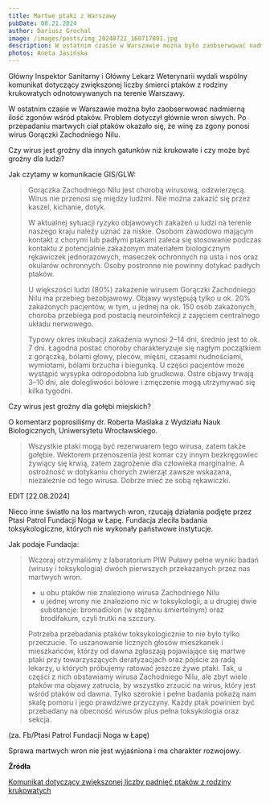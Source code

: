 ```yaml
---
title: Martwe ptaki z Warszawy
pubDate: 08.21.2024
author: Dariusz Grochal
image: /images/posts/img_20240722_160717001.jpg
description: W ostatnim czasie w Warszawie można było zaobserwować nadmierną ilość zgonów wśród ptaków. Wiemy co zabiło wrony w Warszawie?
photos: Aneta Jasińska
---
```


Główny Inspektor Sanitarny i Główny Lekarz Weterynarii wydali wspólny komunikat dotyczący zwiększonej liczby śmierci ptaków z rodziny krukowatych odnotowywanych na terenie Warszawy.

W ostatnim czasie w Warszawie można było zaobserwować nadmierną ilość zgonów wśród ptaków. Problem dotyczył głównie wron siwych. Po przepadaniu martwych ciał ptaków okazało się, że winę za zgony ponosi wirus Gorączki Zachodniego Nilu.

Czy wirus jest groźny dla innych gatunków niż krukowate i czy może być groźny dla ludzi?

Jak czytamy w komunikacie GIS/GLW:

> Gorączka Zachodniego Nilu jest chorobą wirusową, odzwierzęcą. Wirus nie przenosi się między ludźmi. Nie można zakazić się przez kaszel, kichanie, dotyk.
>
> W aktualnej sytuacji ryzyko objawowych zakażeń u ludzi na terenie naszego kraju należy uznać za niskie. Osobom zawodowo mającym kontakt z chorymi lub padłymi ptakami zaleca się stosowanie podczas kontaktu z potencjalnie zakażonym materiałem biologicznym rękawiczek jednorazowych, maseczek ochronnych na usta i nos oraz okularów ochronnych. Osoby postronne nie powinny dotykać padłych ptaków.
>
> U większości ludzi (80%) zakażenie wirusem Gorączki Zachodniego Nilu ma przebieg bezobjawowy. Objawy występują tylko u ok. 20% zakażonych pacjentów, w tym, u jednej na ok. 150 osób zakażonych, choroba przebiega pod postacią neuroinfekcji z zajęciem centralnego układu nerwowego.
>
> Typowy okres inkubacji zakażenia wynosi 2–14 dni, średnio jest to ok. 7 dni. Łagodna postać choroby charakteryzuje się nagłym początkiem z gorączką, bólami głowy, pleców, mięśni, czasami nudnościami, wymiotami, bólami brzucha i biegunką. U części pacjentów może wystąpić wysypka odropodobna lub grudkowa. Ostre objawy trwają 3–10 dni, ale dolegliwości bólowe i zmęczenie mogą utrzymywać się kilka tygodni.

Czy wirus jest groźny dla gołębi miejskich?

O komentarz poprosiliśmy dr. Roberta Maślaka z Wydziału Nauk Biologicznych, Uniwersytetu Wrocławskiego.

> Wszystkie ptaki mogą być rezerwuarem tego wirusa, zatem także gołębie. Wektorem przenoszenia jest komar czy innym bezkręgowiec żywiący się krwią, zatem zagrożenie dla człowieka marginalne. A ostrożność w dotykaniu chorych zwierząt zawsze wskazana, niezależnie od tego wirusa. Dobrze mieć ze sobą rękawiczki.

EDIT \[22.08.2024]

Nieco inne światło na los martwych wron, rzucają działania podjęte przez Ptasi Patrol Fundacji Noga w Łapę. Fundacja zleciła badania toksykologiczne, których nie wykonały państwowe instytucje.

Jak podaje Fundacja:

> Wczoraj otrzymaliśmy z laboratorium PIW Puławy pełne wyniki badań (wirusy i toksykologia) dwóch pierwszych przekazanych przez nas martwych wron.
>
> - u obu ptaków nie znaleziono wirusa Zachodniego Nilu
> - u jednej wrony nie znaleziono nic w toksykologii, a u drugiej dwie substancje: bromadiolon (w stężeniu śmiertelnym) oraz brodifakum, czyli trutki na szczury.
>
> Potrzeba przebadania ptaków toksykologicznie to nie było tylko przeczucie. To uszanowanie licznych głosów mieszkanek i mieszkańców, którzy od dawna zgłaszają pojawiające się martwe ptaki przy towarzyszących deratyzacjach oraz pójście za radą lekarzy, u których próbujemy ratować jeszcze żywe ptaki. Tak, u części z nich obstawiamy wirusa Zachodniego Nilu, ale zbyt wiele ptaków ma objawy zatrucia, by wszystko zrzucić na wirus, który jest wśród ptaków od dawna. Tylko szerokie i pełne badania pokażą nam skalę pomoru i jego prawdziwe przyczyny.
> Każdy ptak powinien być przebadany na obecność wirusów plus pełna toksykologia oraz sekcja.

(za. Fb/Ptasi Patrol Fundacji Noga w Łapę)

Sprawa martwych wron nie jest wyjaśniona i ma charakter rozwojowy.

**Źródła**

[Komunikat dotyczący zwiększonej liczby padnięć ptaków z rodziny krukowatych](https://www.gov.pl/web/gis/komunikat-dotyczacy-zwiekszonej-liczby-padniec-ptakow-z-rodziny-krukowatych-odnotowywanych-na-terenie-miasta-stolecznego-warszawy)
